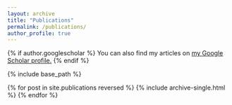 ```yaml
---
layout: archive
title: "Publications"
permalink: /publications/
author_profile: true
---
```


{% if author.googlescholar %}
  You can also find my articles on <u><a href="{{https://scholar.google.com/citations?hl=en&user=Ntt81hsAAAAJ&view_op=list_works&sortby=pubdate}}">my Google Scholar profile</a>.</u>
{% endif %}

{% include base_path %}

{% for post in site.publications reversed %}
  {% include archive-single.html %}
{% endfor %}
